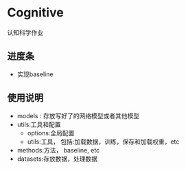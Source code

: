 # Cognitive
认知科学作业

## 进度条
- 实现baseline


## 使用说明
- models : 存放写好了的网络模型或者其他模型
- utils:工具和配置
	- options:全局配置
	- utils:工具， 包括:加载数据，训练，保存和加载权重，etc
- methods:方法， baseline, etc
- datasets:存放数据，处理数据
